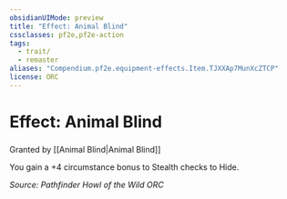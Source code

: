 ```yaml
---
obsidianUIMode: preview
title: "Effect: Animal Blind"
cssclasses: pf2e,pf2e-action
tags:
  - trait/
  - remaster
aliases: "Compendium.pf2e.equipment-effects.Item.TJXXAp7MunXcZTCP"
license: ORC
---
```

# Effect: Animal Blind

### 






Granted by [[Animal Blind|Animal Blind]]

You gain a +4 circumstance bonus to Stealth checks to Hide.

*Source: Pathfinder Howl of the Wild*
*ORC*